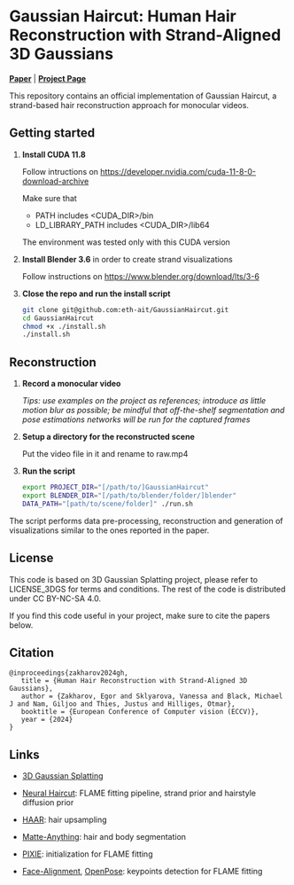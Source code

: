 # Gaussian Haircut: Human Hair Reconstruction with Strand-Aligned 3D Gaussians

[**Paper**](https://arxiv.org/abs/2409.14778) | [**Project Page**](https://eth-ait.github.io/GaussianHaircut/)

This repository contains an official implementation of Gaussian Haircut, a strand-based hair reconstruction approach for monocular videos.

## Getting started

1. **Install CUDA 11.8**

   Follow intructions on https://developer.nvidia.com/cuda-11-8-0-download-archive

   Make sure that
     -   PATH includes <CUDA_DIR>/bin
     -   LD_LIBRARY_PATH includes <CUDA_DIR>/lib64

   The environment was tested only with this CUDA version

2. **Install Blender 3.6** in order to create strand visualizations

   Follow instructions on https://www.blender.org/download/lts/3-6

3. **Close the repo and run the install script**

    ```bash
    git clone git@github.com:eth-ait/GaussianHaircut.git
    cd GaussianHaircut
    chmod +x ./install.sh
    ./install.sh
    ```

## Reconstruction

1. **Record a monocular video**

   *Tips: use examples on the project as references; introduce as little motion blur as possible; be mindful that off-the-shelf segmentation and pose estimations networks will be run for the captured frames*

2. **Setup a directory for the reconstructed scene**

   Put the video file in it and rename to raw.mp4

3. **Run the script**

   ```bash
   export PROJECT_DIR="[/path/to/]GaussianHaircut"
   export BLENDER_DIR="[/path/to/blender/folder/]blender"
   DATA_PATH="[path/to/scene/folder]" ./run.sh
   ```

The script performs data pre-processing, reconstruction and generation of visualizations similar to the ones reported in the paper.

## License

This code is based on 3D Gaussian Splatting project, please refer to LICENSE_3DGS for terms and conditions. The rest of the code is distributed under CC BY-NC-SA 4.0.

If you find this code useful in your project, make sure to cite the papers below.

## Citation

```
@inproceedings{zakharov2024gh,
   title = {Human Hair Reconstruction with Strand-Aligned 3D Gaussians},
   author = {Zakharov, Egor and Sklyarova, Vanessa and Black, Michael J and Nam, Giljoo and Thies, Justus and Hilliges, Otmar},
   booktitle = {European Conference of Computer vision (ECCV)},
   year = {2024}
} 
```

## Links

- [3D Gaussian Splatting](https://github.com/graphdeco-inria/gaussian-splatting)

- [Neural Haircut](https://github.com/SamsungLabs/NeuralHaircut): FLAME fitting pipeline, strand prior and hairstyle diffusion prior

- [HAAR](https://github.com/Vanessik/HAAR): hair upsampling

- [Matte-Anything](https://github.com/hustvl/Matte-Anything): hair and body segmentation

- [PIXIE](https://github.com/yfeng95/PIXIE): initialization for FLAME fitting

- [Face-Alignment](https://github.com/1adrianb/face-alignment), [OpenPose](https://github.com/CMU-Perceptual-Computing-Lab/openpose): keypoints detection for FLAME fitting